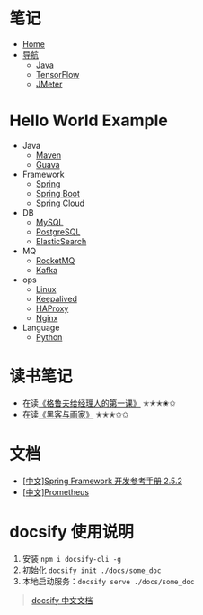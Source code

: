 


# 笔记

- [Home](//kailbin.github.io)
- [导航](//kailbin.github.io/docsify)
  - [Java](//kailbin.github.io/docsify/docs/java)
  - [TensorFlow](//kailbin.github.io/docsify/docs/tensorflow)
  - [JMeter](//kailbin.github.io/docsify/docs/jmeter)

# Hello World Example

- Java
  - [Maven](https://hello-world-example.github.io/Maven/)
  - [Guava](https://hello-world-example.github.io/Guava/)
- Framework
  - [Spring](https://hello-world-example.github.io/Spring/)
  - [Spring Boot](https://hello-world-example.github.io/Spring-Boot/)
  - [Spring Cloud](https://hello-world-example.github.io/Spring-Cloud/)
- DB
  - [MySQL](https://hello-world-example.github.io/MySQL/)
  - [PostgreSQL](https://hello-world-example.github.io/PostgreSQL/)
  - [ElasticSearch](https://hello-world-example.github.io/ElasticSearch/)
- MQ
  - [RocketMQ](https://hello-world-example.github.io/RocketMQ/)
  - [Kafka](https://hello-world-example.github.io/Kafka/)
- ops
  - [Linux](https://hello-world-example.github.io/Linux/)
  - [Keepalived](https://hello-world-example.github.io/Keepalived/)
  - [HAProxy](https://hello-world-example.github.io/HAProxy/)
  - [Nginx](https://hello-world-example.github.io/Nginx/)
- Language
  - [Python](https://hello-world-example.github.io/Python/)
  
  

# 读书笔记
- 在读[《格鲁夫给经理人的第一课》](//kailbin.github.io/docsify/books/《格鲁夫给经理人的第一课》) ✭✭✭✬✩
- 在读[《黑客与画家》](//kailbin.github.io/docsify/books/《黑客与画家》) ✭✭✭✩✩

# 文档

- [[中文]Spring Framework 开发参考手册 2.5.2 ](http://shouce.jb51.net/spring/)
- [[中文]Prometheus](https://yunlzheng.gitbook.io/prometheus-book/)


# docsify 使用说明

1. 安装 `npm i docsify-cli -g`
2. 初始化 `docsify init ./docs/some_doc`
3. 本地启动服务：`docsify serve ./docs/some_doc`

> [docsify 中文文档](https://docsify.now.sh/zh-cn/)
